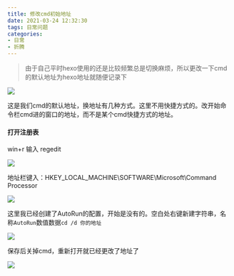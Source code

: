```yaml
---
title: 修改cmd初始地址
date: 2021-03-24 12:32:30
tags: 日常问题
categories: 
- 日常
- 折腾
---
```


> 由于自己平时hexo使用的还是比较频繁总是切换麻烦，所以更改一下cmd的默认地址为hexo地址就随便记录下<!--more-->

![](https://gitee-imagehost.oss-cn-beijing.aliyuncs.com/image_host/20210324121749.png)

这是我们cmd的默认地址，换地址有几种方式。这里不用快捷方式的。改开始命令栏cmd进的窗口的地址，而不是某个cmd快捷方式的地址。

#### 打开注册表

win+r 输入 regedit

![](https://gitee-imagehost.oss-cn-beijing.aliyuncs.com/image_host/20210324124524.png)

地址栏键入：HKEY_LOCAL_MACHINE\SOFTWARE\Microsoft\Command Processor

![](https://gitee-imagehost.oss-cn-beijing.aliyuncs.com/image_host/20210324124622.png)

这里我已经创建了AutoRun的配置，开始是没有的。空白处右键新建字符串，名称`AutoRun`数值数据`cd /d 你的地址`

![](https://gitee-imagehost.oss-cn-beijing.aliyuncs.com/image_host/20210324124858.png)

保存后关掉cmd，重新打开就已经更改了地址了

![](https://gitee-imagehost.oss-cn-beijing.aliyuncs.com/image_host/20210324125223.png)



